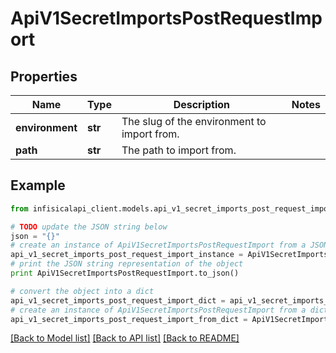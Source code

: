 # ApiV1SecretImportsPostRequestImport


## Properties
Name | Type | Description | Notes
------------ | ------------- | ------------- | -------------
**environment** | **str** | The slug of the environment to import from. | 
**path** | **str** | The path to import from. | 

## Example

```python
from infisicalapi_client.models.api_v1_secret_imports_post_request_import import ApiV1SecretImportsPostRequestImport

# TODO update the JSON string below
json = "{}"
# create an instance of ApiV1SecretImportsPostRequestImport from a JSON string
api_v1_secret_imports_post_request_import_instance = ApiV1SecretImportsPostRequestImport.from_json(json)
# print the JSON string representation of the object
print ApiV1SecretImportsPostRequestImport.to_json()

# convert the object into a dict
api_v1_secret_imports_post_request_import_dict = api_v1_secret_imports_post_request_import_instance.to_dict()
# create an instance of ApiV1SecretImportsPostRequestImport from a dict
api_v1_secret_imports_post_request_import_from_dict = ApiV1SecretImportsPostRequestImport.from_dict(api_v1_secret_imports_post_request_import_dict)
```
[[Back to Model list]](../README.md#documentation-for-models) [[Back to API list]](../README.md#documentation-for-api-endpoints) [[Back to README]](../README.md)


